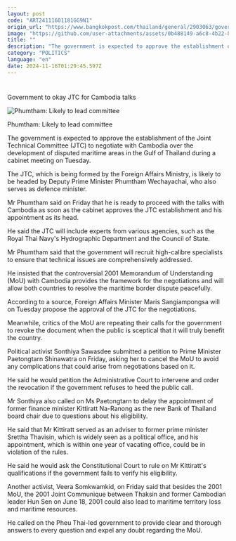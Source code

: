 ```yaml
---
layout: post
code: "ART24111601181GG9N1"
origin_url: "https://www.bangkokpost.com/thailand/general/2903063/government-to-okay-jtc-for-cambodia-talks"
image: "https://github.com/user-attachments/assets/0b488149-a6c8-4b22-888b-7b6a2e7ddd45"
title: ""
description: "The government is expected to approve the establishment of the Joint Technical Committee (JTC) to negotiate with Cambodia over the development of disputed maritime areas in the Gulf of Thailand during a cabinet meeting on Tuesday."
category: "POLITICS"
language: "en"
date: 2024-11-16T01:29:45.597Z
---
```


# 

Government to okay JTC for Cambodia talks

![Phumtham: Likely to lead committee](https://github.com/user-attachments/assets/a369fc7c-6d93-4704-ae4b-23777c2c98aa)

Phumtham: Likely to lead committee

The government is expected to approve the establishment of the Joint Technical Committee (JTC) to negotiate with Cambodia over the development of disputed maritime areas in the Gulf of Thailand during a cabinet meeting on Tuesday.

The JTC, which is being formed by the Foreign Affairs Ministry, is likely to be headed by Deputy Prime Minister Phumtham Wechayachai, who also serves as defence minister.

Mr Phumtham said on Friday that he is ready to proceed with the talks with Cambodia as soon as the cabinet approves the JTC establishment and his appointment as its head.

He said the JTC will include experts from various agencies, such as the Royal Thai Navy's Hydrographic Department and the Council of State.

Mr Phumtham said that the government will recruit high-calibre specialists to ensure that technical issues are comprehensively addressed.

He insisted that the controversial 2001 Memorandum of Understanding (MoU) with Cambodia provides the framework for the negotiations and will allow both countries to resolve the maritime border dispute peacefully.

According to a source, Foreign Affairs Minister Maris Sangiampongsa will on Tuesday propose the approval of the JTC for the negotiations.

Meanwhile, critics of the MoU are repeating their calls for the government to revoke the document when the public is sceptical that it will truly benefit the country.

Political activist Sonthiya Sawasdee submitted a petition to Prime Minister Paetongtarn Shinawatra on Friday, asking her to cancel the MoU to avoid any complications that could arise from negotiations based on it.

He said he would petition the Administrative Court to intervene and order the revocation if the government refuses to heed the public call.

Mr Sonthiya also called on Ms Paetongtarn to delay the appointment of former finance minister Kittiratt Na-Ranong as the new Bank of Thailand board chair due to questions about his eligibility.

He said that Mr Kittiratt served as an adviser to former prime minister Srettha Thavisin, which is widely seen as a political office, and his appointment, which is within one year of vacating office, could be in violation of the rules.

He said he would ask the Constitutional Court to rule on Mr Kittiratt's qualifications if the government fails to verify his eligibility.

Another activist, Veera Somkwamkid, on Friday said that besides the 2001 MoU, the 2001 Joint Communique between Thaksin and former Cambodian leader Hun Sen on June 18, 2001 could also lead to maritime territory loss and maritime resources.

He called on the Pheu Thai-led government to provide clear and thorough answers to every question and expel any doubt regarding the MoU.